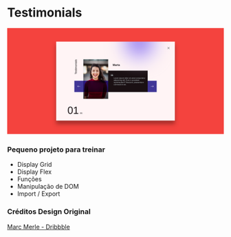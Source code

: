 # Testimonials

![Testimonial](/assets/Testimonial.png)
### Pequeno projeto para treinar

 - Display Grid
 - Display Flex
 - Funções
 - Manipulação de DOM
 - Import / Export
### Créditos Design Original

[Marc Merle - Dribbble](https://dribbble.com/shots/12116465-Testimonials)